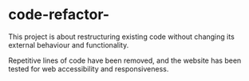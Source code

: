 # code-refactor-

This project is about restructuring existing code without changing its external behaviour and functionality.

Repetitive lines of code have been removed, and the website has been tested for web accessibility and responsiveness.